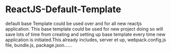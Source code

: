 # ReactJS-Default-Template
default base Template could be used over and for all new reactjs application. This base template could be used for new project doing so will save lots of time from creating and setting up base template every time new application is initiated.This already includes, server et up, webpack.config.js file, bundle.js, package.json......
